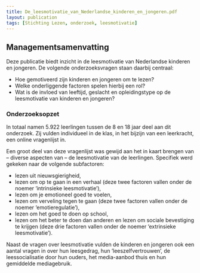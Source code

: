 ```yaml
---
title: De_leesmotivatie_van_Nederlandse_kinderen_en_jongeren.pdf
layout: publication
tags: [Stichting Lezen, onderzoek, leesmotivatie]
---
```

## Managementsamenvatting
Deze publicatie biedt inzicht in de leesmotivatie van Nederlandse kinderen en jongeren. De volgende
onderzoeksvragen staan daarbij centraal:
- Hoe gemotiveerd zijn kinderen en jongeren om te lezen?
- Welke onderliggende factoren spelen hierbij een rol?
- Wat is de invloed van leeftijd, geslacht en opleidingstype op de leesmotivatie van kinderen en
jongeren?

### Onderzoeksopzet
In totaal namen 5.922 leerlingen tussen de 8 en 18 jaar deel aan dit onderzoek. Zij vulden individueel
in de klas, in het bijzijn van een leerkracht, een online vragenlijst in.

Een groot deel van deze
vragenlijst was gewijd aan het in kaart brengen van – diverse aspecten van – de leesmotivatie van de
leerlingen. Specifiek werd gekeken naar de volgende subfactoren:
- lezen uit nieuwsgierigheid,
- lezen om op te gaan in een verhaal (deze twee factoren vallen onder de noemer ‘intrinsieke
leesmotivatie’),
- lezen om je emotioneel goed te voelen,
- lezen om verveling tegen te gaan (deze twee factoren vallen onder de noemer ‘emotieregulatie’),
- lezen om het goed te doen op school,
- lezen om het beter te doen dan anderen en lezen om sociale bevestiging te krijgen (deze drie factoren vallen
onder de noemer ‘extrinsieke leesmotivatie’).

Naast de vragen over leesmotivatie vulden de kinderen en jongeren ook een aantal vragen in over
hun leesgedrag, hun ‘leeszelfvertrouwen’, de leessocialisatie door hun ouders, het media-aanbod
thuis en hun gemiddelde mediagebruik.
